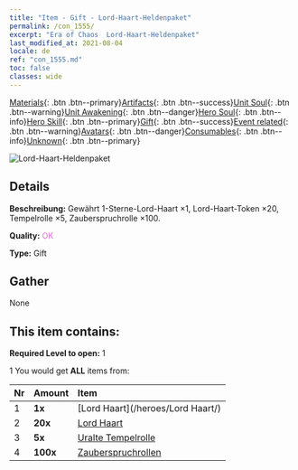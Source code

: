 ```yaml
---
title: "Item - Gift - Lord-Haart-Heldenpaket"
permalink: /con_1555/
excerpt: "Era of Chaos  Lord-Haart-Heldenpaket"
last_modified_at: 2021-08-04
locale: de
ref: "con_1555.md"
toc: false
classes: wide
---
```

 [Materials](/ItemsDE/){: .btn .btn--primary}[Artifacts](/ItemsDE/Artifacts/){: .btn .btn--success}[Unit Soul](/ItemsDE/UnitSoul/){: .btn .btn--warning}[Unit Awakening](/ItemsDE/UnitAwakening/){: .btn .btn--danger}[Hero Soul](/ItemsDE/HeroSoul/){: .btn .btn--info}[Hero Skill](/ItemsDE/HeroSkill/){: .btn .btn--primary}[Gift](/ItemsDE/Gift/){: .btn .btn--success}[Event related](/ItemsDE/Events/){: .btn .btn--warning}[Avatars](/ItemsDE/Avatars/){: .btn .btn--danger}[Consumables](/ItemsDE/Consumables/){: .btn .btn--info}[Unknown](/ItemsDE/Unknown/){: .btn .btn--primary}

 ![Lord-Haart-Heldenpaket](/images/t/i_907167.png)

## Details
 **Beschreibung:** Gewährt 1-Sterne-Lord-Haart ×1, Lord-Haart-Token ×20, Tempelrolle ×5, Zauberspruchrolle ×100.

 **Quality:** <span style="color: #DA70D6">OK</span>

 **Type:** Gift

## Gather

  None

## This item contains:

 **Required Level to open:** 1

 1 You would get **ALL** items  from:

  | Nr | Amount |     Item    |
  |:---|:-------|:------------|
  | 1 |  **1x** | [Lord Haart](/heroes/Lord Haart/) |  | 
  | 2 |  **20x** | [Lord Haart](/ItemsDE/her_370/) |  | 
  | 3 |  **5x** | [Uralte Tempelrolle](/ItemsDE/con_697/) |  | 
  | 4 |  **100x** | [Zauberspruchrollen](/ItemsDE/con_694/) |  | 

